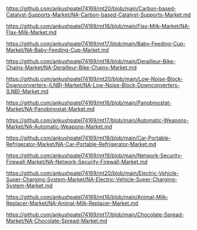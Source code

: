 <p><a href="https://github.com/ankushpatel74169/mt20/blob/main/Carbon-based-Catalyst-Supports-Market/NA-Carbon-based-Catalyst-Supports-Market.md">https://github.com/ankushpatel74169/mt20/blob/main/Carbon-based-Catalyst-Supports-Market/NA-Carbon-based-Catalyst-Supports-Market.md</a></p><p><a href="https://github.com/ankushpatel74169/mt16/blob/main/Flax-Milk-Market/NA-Flax-Milk-Market.md">https://github.com/ankushpatel74169/mt16/blob/main/Flax-Milk-Market/NA-Flax-Milk-Market.md</a></p><p><a href="https://github.com/ankushpatel74169/mt17/blob/main/Baby-Feeding-Cup-Market/NA-Baby-Feeding-Cup-Market.md">https://github.com/ankushpatel74169/mt17/blob/main/Baby-Feeding-Cup-Market/NA-Baby-Feeding-Cup-Market.md</a></p><p><a href="https://github.com/ankushpatel74169/mt18/blob/main/Derailleur-Bike-Chains-Market/NA-Derailleur-Bike-Chains-Market.md">https://github.com/ankushpatel74169/mt18/blob/main/Derailleur-Bike-Chains-Market/NA-Derailleur-Bike-Chains-Market.md</a></p><p><a href="https://github.com/ankushpatel74169/mt20/blob/main/Low-Noise-Block-Downconverters-(LNB)-Market/NA-Low-Noise-Block-Downconverters-(LNB)-Market.md">https://github.com/ankushpatel74169/mt20/blob/main/Low-Noise-Block-Downconverters-(LNB)-Market/NA-Low-Noise-Block-Downconverters-(LNB)-Market.md</a></p><p><a href="https://github.com/ankushpatel74169/mt16/blob/main/Panobinostat-Market/NA-Panobinostat-Market.md">https://github.com/ankushpatel74169/mt16/blob/main/Panobinostat-Market/NA-Panobinostat-Market.md</a></p><p><a href="https://github.com/ankushpatel74169/mt17/blob/main/Automatic-Weapons-Market/NA-Automatic-Weapons-Market.md">https://github.com/ankushpatel74169/mt17/blob/main/Automatic-Weapons-Market/NA-Automatic-Weapons-Market.md</a></p><p><a href="https://github.com/ankushpatel74169/mt18/blob/main/Car-Portable-Refrigerator-Market/NA-Car-Portable-Refrigerator-Market.md">https://github.com/ankushpatel74169/mt18/blob/main/Car-Portable-Refrigerator-Market/NA-Car-Portable-Refrigerator-Market.md</a></p><p><a href="https://github.com/ankushpatel74169/mt19/blob/main/Network-Security-Firewall-Market/NA-Network-Security-Firewall-Market.md">https://github.com/ankushpatel74169/mt19/blob/main/Network-Security-Firewall-Market/NA-Network-Security-Firewall-Market.md</a></p><p><a href="https://github.com/ankushpatel74169/mt20/blob/main/Electric-Vehicle-Super-Charging-System-Market/NA-Electric-Vehicle-Super-Charging-System-Market.md">https://github.com/ankushpatel74169/mt20/blob/main/Electric-Vehicle-Super-Charging-System-Market/NA-Electric-Vehicle-Super-Charging-System-Market.md</a></p><p><a href="https://github.com/ankushpatel74169/mt16/blob/main/Animal-Milk-Replacer-Market/NA-Animal-Milk-Replacer-Market.md">https://github.com/ankushpatel74169/mt16/blob/main/Animal-Milk-Replacer-Market/NA-Animal-Milk-Replacer-Market.md</a></p><p><a href="https://github.com/ankushpatel74169/mt17/blob/main/Chocolate-Spread-Market/NA-Chocolate-Spread-Market.md">https://github.com/ankushpatel74169/mt17/blob/main/Chocolate-Spread-Market/NA-Chocolate-Spread-Market.md</a></p>

